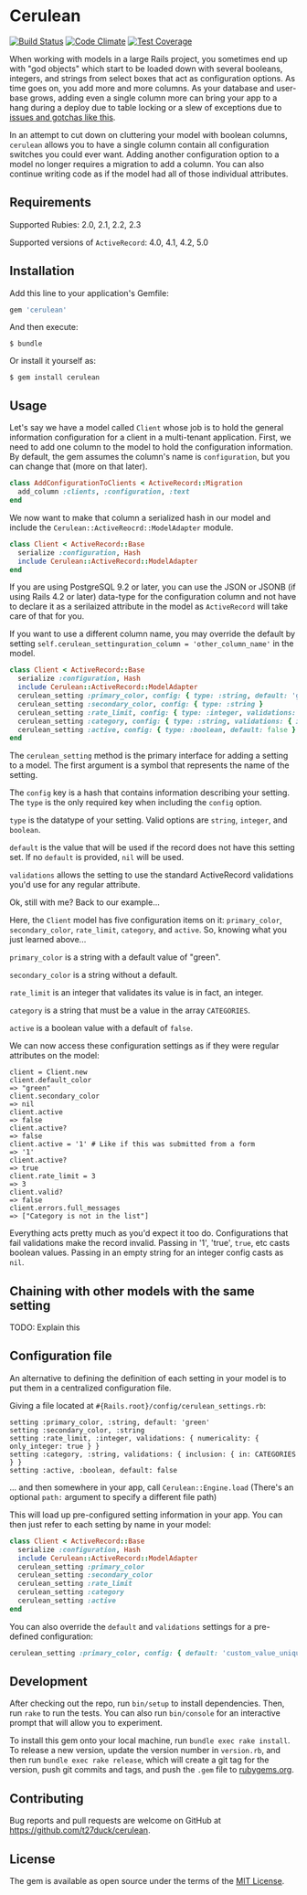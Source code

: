 # Cerulean

[![Build Status](https://travis-ci.org/t27duck/cerulean.svg?branch=master)](https://travis-ci.org/t27duck/cerulean)
[![Code Climate](https://codeclimate.com/github/t27duck/cerulean/badges/gpa.svg)](https://codeclimate.com/github/t27duck/cerulean)
[![Test Coverage](https://codeclimate.com/github/t27duck/cerulean/badges/coverage.svg)](https://codeclimate.com/github/t27duck/cerulean/coverage)

When working with models in a large Rails project, you sometimes end up with "god objects" which start to be loaded down with several booleans, integers, and strings from select boxes that act as configuration options. As time goes on, you add more and more columns. As your database and user-base grows, adding even a single column more can bring your app to a hang during a deploy due to table locking or a slew of exceptions due to [issues and gotchas like this](https://github.com/rails/rails/issues/12330).

In an attempt to cut down on cluttering your model with boolean columns, `cerulean` allows you to have a single column contain all configuration switches you could ever want. Adding another configuration option to a model no longer requires a migration to add a column. You can also continue writing code as if the model had all of those individual attributes.

## Requirements

Supported Rubies: 2.0, 2.1, 2.2, 2.3

Supported versions of `ActiveRecord`: 4.0, 4.1, 4.2, 5.0

## Installation

Add this line to your application's Gemfile:

```ruby
gem 'cerulean'
```

And then execute:

    $ bundle

Or install it yourself as:

    $ gem install cerulean

## Usage

Let's say we have a model called `Client` whose job is to hold the general information configuration for a client in a multi-tenant application. First, we need to add one column to the model to hold the configuration information. By default, the gem assumes the column's name is `configuration`, but you can change that (more on that later).

```ruby
class AddConfigurationToClients < ActiveRecord::Migration
  add_column :clients, :configuration, :text
end
```

We now want to make that column a serialized hash in our model and include the `Cerulean::ActiveReocrd::ModelAdapter` module.

```ruby
class Client < ActiveRecord::Base
  serialize :configuration, Hash
  include Cerulean::ActiveRecord::ModelAdapter
end
```

If you are using PostgreSQL 9.2 or later, you can use the JSON or JSONB (if using Rails 4.2 or later) data-type for the configuration column and not have to declare it as a serilaized attribute in the model as `ActiveRecord` will take care of that for you.

If you want to use a different column name, you may override the default by setting `self.cerulean_settinguration_column = 'other_column_name'` in the model.

```ruby
class Client < ActiveRecord::Base
  serialize :configuration, Hash
  include Cerulean::ActiveRecord::ModelAdapter
  cerulean_setting :primary_color, config: { type: :string, default: 'green' }
  cerulean_setting :secondary_color, config: { type: :string }
  cerulean_setting :rate_limit, config: { type: :integer, validations: { numericality: { only_integer: true } } }
  cerulean_setting :category, config: { type: :string, validations: { inclusion: { in: CATEGORIES } } }
  cerulean_setting :active, config: { type: :boolean, default: false }
end
```
The `cerulean_setting` method is the primary interface for adding a setting to a model. The first argument is a symbol that represents the name of the setting.

The `config` key is a hash that contains information describing your setting. The `type` is the only required key when including the `config` option.

`type` is the datatype of your setting. Valid options are `string`, `integer`, and `boolean`.

`default` is the value that will be used if the record does not have this setting set. If no `default` is provided, `nil` will be used.

`validations` allows the setting to use the standard ActiveRecord validations you'd use for any regular attribute.

Ok, still with me? Back to our example...

Here, the `Client` model has five configuration items on it: `primary_color`, `secondary_color`, `rate_limit`, `category`, and `active`. So, knowing what you just learned above...

`primary_color` is a string with a default value of "green".

`secondary_color` is a string without a default.

`rate_limit` is an integer that validates its value is in fact, an integer.

`category` is a string that must be a value in the array `CATEGORIES`.

`active` is a boolean value with a default of `false`.

We can now access these configuration settings as if they were regular attributes on the model:

```irb
client = Client.new
client.default_color
=> "green"
client.secondary_color
=> nil
client.active
=> false
client.active?
=> false
client.active = '1' # Like if this was submitted from a form
=> '1'
client.active?
=> true
client.rate_limit = 3
=> 3
client.valid?
=> false
client.errors.full_messages
=> ["Category is not in the list"]
```

Everything acts pretty much as you'd expect it too do. Configurations that fail validations make the record invalid. Passing in '1', 'true', `true`, etc casts boolean values. Passing in an empty string for an integer config casts as `nil`.

## Chaining with other models with the same setting

TODO: Explain this

## Configuration file

An alternative to defining the definition of each setting in your model is to put them in a centralized configuration file.

Giving a file located at `#{Rails.root}/config/cerulean_settings.rb`:

````
setting :primary_color, :string, default: 'green'
setting :secondary_color, :string
setting :rate_limit, :integer, validations: { numericality: { only_integer: true } }
setting :category, :string, validations: { inclusion: { in: CATEGORIES } }
setting :active, :boolean, default: false
````

... and then somewhere in your app, call `Cerulean::Engine.load` (There's an optional `path:` argument to specify a different file path)

This will load up pre-configured setting information in your app. You can then just refer to each setting by name in your model:

```ruby
class Client < ActiveRecord::Base
  serialize :configuration, Hash
  include Cerulean::ActiveRecord::ModelAdapter
  cerulean_setting :primary_color
  cerulean_setting :secondary_color
  cerulean_setting :rate_limit
  cerulean_setting :category
  cerulean_setting :active
end
```

You can also override the `default` and `validations` settings for a pre-defined configuration:

```ruby
cerulean_setting :primary_color, config: { default: 'custom_value_unique_to_this_model' }
```

## Development

After checking out the repo, run `bin/setup` to install dependencies. Then, run `rake` to run the tests. You can also run `bin/console` for an interactive prompt that will allow you to experiment.

To install this gem onto your local machine, run `bundle exec rake install`. To release a new version, update the version number in `version.rb`, and then run `bundle exec rake release`, which will create a git tag for the version, push git commits and tags, and push the `.gem` file to [rubygems.org](https://rubygems.org).

## Contributing

Bug reports and pull requests are welcome on GitHub at https://github.com/t27duck/cerulean.


## License

The gem is available as open source under the terms of the [MIT License](http://opensource.org/licenses/MIT).

